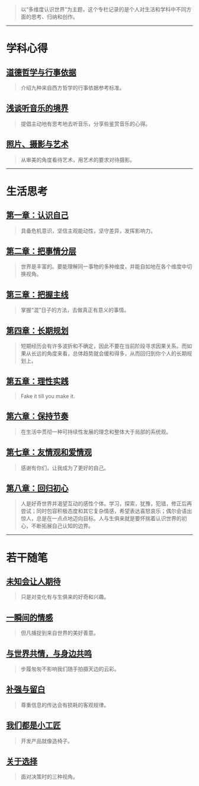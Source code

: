 > 以“多维度认识世界”为主题，这个专栏记录的是个人对生活和学科中不同方面的思考、归纳和创作。

<!-- ---

# 阶段总结
## [2023年度总结](blogs/summaries/2023.md)
> 也是对这个专栏的一个总结，交代了一些文章的写作初衷。 -->

---

# 学科心得
## [道德哲学与行事依据](blogs/subjects/about-ethics.md)
> 介绍九种来自西方哲学的行事依据参考标准。
## [浅谈听音乐的境界](blogs/subjects/about-music.md)
> 提倡主动地有思考地去听音乐，分享些鉴赏音乐的心得。
## [照片、摄影与艺术](blogs/subjects/about-photography.md)
> 从审美的角度看待艺术，用艺术的要求对待摄影。

---

# 生活思考
## [第一章：认识自己](blogs/columns/C1.md)
> 具备危机意识，坚信主观能动性，坚守差异，发挥影响力。
## [第二章：把事情分层](blogs/columns/C2.md)
> 世界是丰富的。要能理解同一事物的多种维度，并能自如地在各个维度中切换视角。
## [第三章：把握主线](blogs/columns/main-task.md)
> 掌握“混”日子的方法，去做真正有意义的事情。
## [第四章：长期规划](blogs/columns/C4.md)
> 短期经历会有许多波折和不确定，因此不要在当前阶段寻求因果关系。而如果从长远的角度来看，总体趋势就会缓和得多，从而回归到你个人的长期规划上。
## [第五章：理性实践](blogs/columns/C5.md)
> Fake it till you make it.
## [第六章：保持节奏](blogs/columns/life-style.md)
> 在生活中贯彻一种可持续性发展的理念和整体大于局部的系统观。
## [第七章：友情观和爱情观](blogs/columns/friendship-and-love.md)
> 感谢有你们，让我成为了更好的自己。
## [第八章：回归初心](blogs/columns/C8.md)
> 人是好奇世界并渴望互动的感性个体。学习，探索，犹豫，犯错，修正后再尝试；同时包容积极态度和其它复杂情感，希望表达喜怒哀乐；偶尔会语出惊人，总是在一点点地迈向目标。人与生俱来就是要怀揣着认识世界的初心，不断拓展自己认知的边界。

---

# 若干随笔

## [未知会让人期待](blogs/gossips/expect4future.md)
> 只是对变化有与生俱来的好奇和兴趣。

## [一瞬间的情感](blogs/gossips/small-luck.md)
> 但凡捕捉到来自世界的美好善意。

## [与世界共情，与身边共鸣](blogs/gossips/empathy.md)
> 步履匆匆不影响我们随手拍摄天边的云彩。

## [补强与留白](blogs/gossips/leeway.md)
> 尊重信息的传达会有损耗的客观规律。

## [我们都是小工匠](blogs/gossips/carpenters.md)
> 开发产品就像造椅子。

## [关于选择](blogs/gossips/choices.md)
> 面对决策时的三种视角。

<!-- ## [夹在光阴里的便利贴](blogs/gossips/about-rambles.md)
> 以前随手记录的随笔就像夹在光阴里的便利贴，当初怎么还写过这个现在已经记不清了，但还是会煞有其事地仔细阅读，加载那段似梦的回忆。 -->
